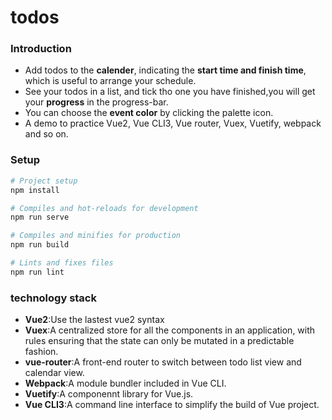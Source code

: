 # todos

### Introduction

- Add todos to the **calender**, indicating the **start time and finish time**, which is useful to arrange your schedule. 
- See your todos in a list, and tick tho one you have finished,you will get your **progress** in the progress-bar.
- You can choose the **event color** by clicking the palette icon.
- A demo to practice Vue2, Vue CLI3, Vue router, Vuex, Vuetify, webpack and so on.


### Setup
```bash
# Project setup
npm install

# Compiles and hot-reloads for development
npm run serve

# Compiles and minifies for production
npm run build

# Lints and fixes files
npm run lint
```

### technology stack

- **Vue2**:Use the lastest vue2 syntax
- **Vuex**:A centralized store for all the components in an application, with rules ensuring that the state can only be mutated in a predictable fashion.
- **vue-router**:A front-end router to switch between todo list view and calendar view. 
- **Webpack**:A module bundler included in Vue CLI.
- **Vuetify**:A componennt library for Vue.js.
- **Vue CLI3**:A command line interface to simplify the build of Vue project.
